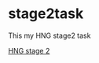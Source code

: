 # stage2task
This my HNG stage2 task

<a href="https://codedman.github.io/stage2task/stage1.html"> HNG stage 2 </a>
